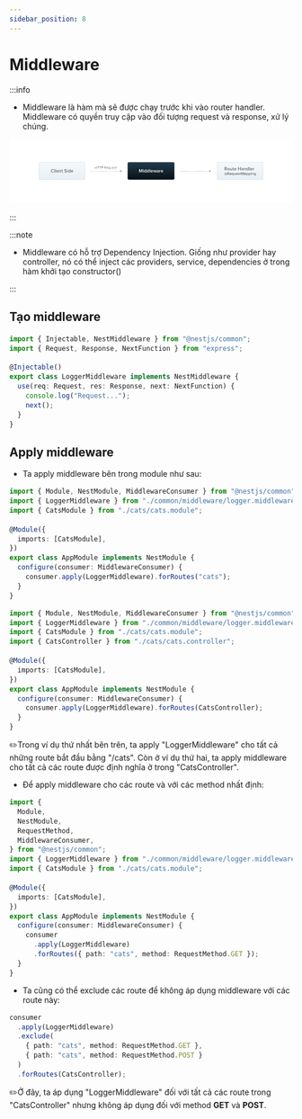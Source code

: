 ```yaml
---
sidebar_position: 8
---
```


# Middleware

:::info

- Middleware là hàm mà sẽ được chạy trước khi vào router handler. Middleware có quyền truy cập vào đối tượng request và response, xử lý chúng.

![1718176640024](image/middleware/1718176640024.png)

:::

:::note

- Middleware có hỗ trợ Dependency Injection. Giống như provider hay controller, nó có thể inject các providers, service, dependencies ở trong hàm khởi tạo constructor()

:::

## Tạo middleware

```ts
import { Injectable, NestMiddleware } from "@nestjs/common";
import { Request, Response, NextFunction } from "express";

@Injectable()
export class LoggerMiddleware implements NestMiddleware {
  use(req: Request, res: Response, next: NextFunction) {
    console.log("Request...");
    next();
  }
}
```

## Apply middleware

- Ta apply middleware bên trong module như sau:

```ts
import { Module, NestModule, MiddlewareConsumer } from "@nestjs/common";
import { LoggerMiddleware } from "./common/middleware/logger.middleware";
import { CatsModule } from "./cats/cats.module";

@Module({
  imports: [CatsModule],
})
export class AppModule implements NestModule {
  configure(consumer: MiddlewareConsumer) {
    consumer.apply(LoggerMiddleware).forRoutes("cats");
  }
}
```

```ts
import { Module, NestModule, MiddlewareConsumer } from "@nestjs/common";
import { LoggerMiddleware } from "./common/middleware/logger.middleware";
import { CatsModule } from "./cats/cats.module";
import { CatsController } from "./cats/cats.controller";

@Module({
  imports: [CatsModule],
})
export class AppModule implements NestModule {
  configure(consumer: MiddlewareConsumer) {
    consumer.apply(LoggerMiddleware).forRoutes(CatsController);
  }
}
```

✏️Trong ví dụ thứ nhất bên trên, ta apply "LoggerMiddleware" cho tất cả những route bắt đầu bằng "/cats". Còn ở ví dụ thứ hai, ta apply middleware cho tất cả các route được định nghĩa ở trong "CatsController".

- Để apply middleware cho các route và với các method nhất định:

```ts
import {
  Module,
  NestModule,
  RequestMethod,
  MiddlewareConsumer,
} from "@nestjs/common";
import { LoggerMiddleware } from "./common/middleware/logger.middleware";
import { CatsModule } from "./cats/cats.module";

@Module({
  imports: [CatsModule],
})
export class AppModule implements NestModule {
  configure(consumer: MiddlewareConsumer) {
    consumer
      .apply(LoggerMiddleware)
      .forRoutes({ path: "cats", method: RequestMethod.GET });
  }
}
```

- Ta cũng có thể exclude các route để không áp dụng middleware với các route này:

```ts
consumer
  .apply(LoggerMiddleware)
  .exclude(
    { path: "cats", method: RequestMethod.GET },
    { path: "cats", method: RequestMethod.POST }
  )
  .forRoutes(CatsController);
```

✏️Ở đây, ta áp dụng "LoggerMiddleware" đối với tất cả các route trong "CatsController" nhưng không áp dụng đối với method **GET** và **POST**.
